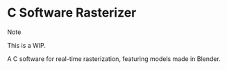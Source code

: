 # C Software Rasterizer

> [!NOTE]
> This is a WIP.

A C software for real-time rasterization, featuring models made in Blender.
